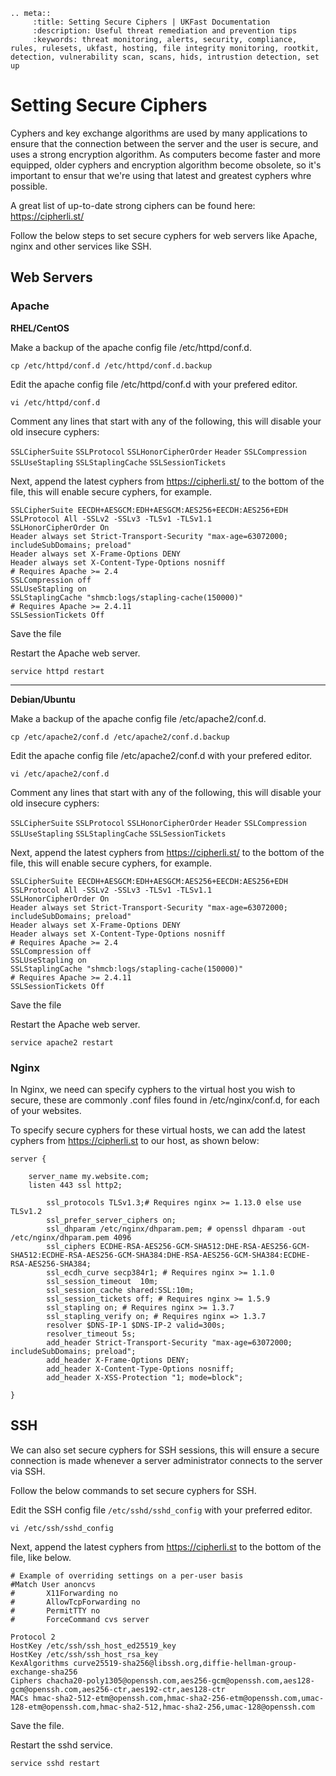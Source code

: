 

```eval_rst
.. meta::
     :title: Setting Secure Ciphers | UKFast Documentation
     :description: Useful threat remediation and prevention tips
     :keywords: threat monitoring, alerts, security, compliance, rules, rulesets, ukfast, hosting, file integrity monitoring, rootkit, detection, vulnerability scan, scans, hids, intrustion detection, set up
```

# Setting Secure Ciphers

Cyphers and key exchange algorithms are used by many applications to ensure that the connection between the server and the user is secure, and uses a strong encryption algorithm. As computers become faster and more equipped, older cyphers and encryption algorithm become obsolete, so it's important to ensur that we're using that latest and greatest cyphers whre possible.

A great list of up-to-date strong ciphers can be found here: https://cipherli.st/

Follow the below steps to set secure cyphers for web servers like Apache, nginx and other services like SSH.

## Web Servers

### Apache

**RHEL/CentOS**

Make a backup of the apache config file /etc/httpd/conf.d.

`cp /etc/httpd/conf.d /etc/httpd/conf.d.backup`

Edit the apache config file /etc/httpd/conf.d with your prefered editor.

`vi /etc/httpd/conf.d`



Comment any lines that start with any of the following, this will disable your old insecure cyphers:

`SSLCipherSuite`
`SSLProtocol`
`SSLHonorCipherOrder`
`Header`
`SSLCompression`
`SSLUseStapling`
`SSLStaplingCache`
`SSLSessionTickets`

Next, append the latest cyphers from https://cipherli.st/ to the bottom of the file, this will enable secure cyphers, for example.

```
SSLCipherSuite EECDH+AESGCM:EDH+AESGCM:AES256+EECDH:AES256+EDH
SSLProtocol All -SSLv2 -SSLv3 -TLSv1 -TLSv1.1
SSLHonorCipherOrder On
Header always set Strict-Transport-Security "max-age=63072000; includeSubDomains; preload"
Header always set X-Frame-Options DENY
Header always set X-Content-Type-Options nosniff
# Requires Apache >= 2.4
SSLCompression off
SSLUseStapling on
SSLStaplingCache "shmcb:logs/stapling-cache(150000)"
# Requires Apache >= 2.4.11
SSLSessionTickets Off
```

Save the file

Restart the Apache web server.

`service httpd restart`

---

**Debian/Ubuntu**

Make a backup of the apache config file /etc/apache2/conf.d.

`cp /etc/apache2/conf.d /etc/apache2/conf.d.backup`

Edit the apache config file /etc/apache2/conf.d with your prefered editor.

`vi /etc/apache2/conf.d`

Comment any lines that start with any of the following, this will disable your old insecure cyphers:

`SSLCipherSuite`
`SSLProtocol`
`SSLHonorCipherOrder`
`Header`
`SSLCompression`
`SSLUseStapling`
`SSLStaplingCache`
`SSLSessionTickets`

Next, append the latest cyphers from https://cipherli.st/ to the bottom of the file, this will enable secure cyphers, for example.


```
SSLCipherSuite EECDH+AESGCM:EDH+AESGCM:AES256+EECDH:AES256+EDH
SSLProtocol All -SSLv2 -SSLv3 -TLSv1 -TLSv1.1
SSLHonorCipherOrder On
Header always set Strict-Transport-Security "max-age=63072000; includeSubDomains; preload"
Header always set X-Frame-Options DENY
Header always set X-Content-Type-Options nosniff
# Requires Apache >= 2.4
SSLCompression off
SSLUseStapling on
SSLStaplingCache "shmcb:logs/stapling-cache(150000)"
# Requires Apache >= 2.4.11
SSLSessionTickets Off
```

Save the file

Restart the Apache web server.

`service apache2 restart`

### Nginx

In Nginx, we need can specify cyphers to the virtual host you wish to secure, these are commonly .conf files found in /etc/nginx/conf.d, for each of your websites.


To specify secure cyphers for these virtual hosts, we can add the latest cyphers from https://cipherli.st to our host, as shown below:

```
server {
    
    server_name my.website.com;
    listen 443 ssl http2;

        ssl_protocols TLSv1.3;# Requires nginx >= 1.13.0 else use TLSv1.2
        ssl_prefer_server_ciphers on; 
        ssl_dhparam /etc/nginx/dhparam.pem; # openssl dhparam -out /etc/nginx/dhparam.pem 4096
        ssl_ciphers ECDHE-RSA-AES256-GCM-SHA512:DHE-RSA-AES256-GCM-SHA512:ECDHE-RSA-AES256-GCM-SHA384:DHE-RSA-AES256-GCM-SHA384:ECDHE-RSA-AES256-SHA384;
        ssl_ecdh_curve secp384r1; # Requires nginx >= 1.1.0
        ssl_session_timeout  10m;
        ssl_session_cache shared:SSL:10m;
        ssl_session_tickets off; # Requires nginx >= 1.5.9
        ssl_stapling on; # Requires nginx >= 1.3.7
        ssl_stapling_verify on; # Requires nginx => 1.3.7
        resolver $DNS-IP-1 $DNS-IP-2 valid=300s;
        resolver_timeout 5s; 
        add_header Strict-Transport-Security "max-age=63072000; includeSubDomains; preload";
        add_header X-Frame-Options DENY;
        add_header X-Content-Type-Options nosniff;
        add_header X-XSS-Protection "1; mode=block";

}
```


## SSH

We can also set secure cyphers for SSH sessions, this will ensure a secure connection is made whenever a server administrator connects to the server via SSH.

Follow the below commands to set secure cyphers for SSH.

Edit the SSH config file `/etc/sshd/sshd_config` with your preferred editor.

`vi /etc/ssh/sshd_config`

Next, append the latest cyphers from https://cipherli.st to the bottom of the file, like below.

```
# Example of overriding settings on a per-user basis
#Match User anoncvs
#       X11Forwarding no
#       AllowTcpForwarding no
#       PermitTTY no
#       ForceCommand cvs server

Protocol 2
HostKey /etc/ssh/ssh_host_ed25519_key
HostKey /etc/ssh/ssh_host_rsa_key
KexAlgorithms curve25519-sha256@libssh.org,diffie-hellman-group-exchange-sha256
Ciphers chacha20-poly1305@openssh.com,aes256-gcm@openssh.com,aes128-gcm@openssh.com,aes256-ctr,aes192-ctr,aes128-ctr
MACs hmac-sha2-512-etm@openssh.com,hmac-sha2-256-etm@openssh.com,umac-128-etm@openssh.com,hmac-sha2-512,hmac-sha2-256,umac-128@openssh.com
```

Save the file.

Restart the sshd service.

`service sshd restart`






